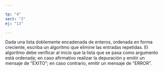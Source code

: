 ```yaml
---

tp: "4"
sect: "2"
ej: "13"

---
```


Dada una lista doblemente encadenada de enteros, ordenada en forma creciente, escriba un algoritmo que elimine las entradas repetidas. El algoritmo debe verificar al inicio que la lista que se pasa como argumento está ordenada; en caso afirmativo realizar la depuración y emitir un mensaje de “ÉXITO”; en caso contrario, emitir un mensaje de “ERROR”.